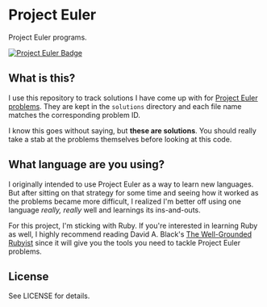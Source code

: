 # Project Euler

Project Euler programs.

[![Project Euler Badge](https://projecteuler.net/profile/bergren2.png)](https://projecteuler.net/profile/bergren2.png)

## What is this?

I use this repository to track solutions I have come up with for [Project Euler
problems](https://projecteuler.net/problems). They are kept in the `solutions`
directory and each file name matches the corresponding problem ID.

I know this goes without saying, but **these are solutions**. You should really
take a stab at the problems themselves before looking at this code.

## What language are you using?

I originally intended to use Project Euler as a way to learn new languages. But
after sitting on that strategy for some time and seeing how it worked as the
problems became more difficult, I realized I'm better off using one language
_really, really_ well and learnings its ins-and-outs.

For this project, I'm sticking with Ruby. If you're interested in learning Ruby
as well, I highly recommend reading David A. Black's [The Well-Grounded
Rubyist](http://www.manning.com/black3/) since it will give you the tools you
need to tackle Project Euler problems.

## License

See LICENSE for details.
